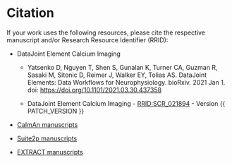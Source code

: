 # Citation

If your work uses the following resources, please cite the respective manuscript and/or Research Resource Identifier (RRID):

+ DataJoint Element Calcium Imaging
     + Yatsenko D, Nguyen T, Shen S, Gunalan K, Turner CA, Guzman R, Sasaki M, Sitonic D,
     Reimer J, Walker EY, Tolias AS. DataJoint Elements: Data Workflows for
     Neurophysiology. bioRxiv. 2021 Jan 1. doi: https://doi.org/10.1101/2021.03.30.437358

     + DataJoint Element Calcium Imaging - [RRID:SCR_021894](https://scicrunch.org/resolver/SCR_021894) - Version {{ PATCH_VERSION }}

+ [CaImAn manuscripts](https://caiman.readthedocs.io/en/latest/CaImAn_features_and_references.html#references)

+ [Suite2p manuscripts](https://github.com/MouseLand/suite2p#citation)

+ [EXTRACT manuscripts](https://github.com/schnitzer-lab/EXTRACT-public#introduction)